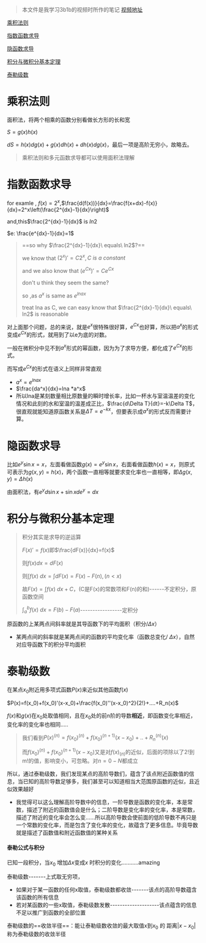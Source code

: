 > 本文件是我学习3b1b的视频时所作的笔记 [视频地址](https://www.bilibili.com/video/av24325548)

[乘积法则](#乘积法则)

[指数函数求导](#指数函数求导)

[隐函数求导](#隐函数求导)

[积分与微积分基本定理](#积分与微积分基本定理)

[泰勒级数](#泰勒级数)

# 乘积法则

面积法，将两个相乘的函数分别看做长方形的长和宽

$S=g(x)h(x)$

$d S=h(x)dg(x)+g(x)dh(x)+dh(x)dg(x)$，最后一项是高阶无穷小，故略去。 



> 乘积法则和多元函数求导都可以使用面积法理解

# 指数函数求导

for examle , $f(x)=2^x​$,$\frac{d(f(x))}{dx}=\frac{f(x+dx)-f(x)}{dx}=2^x\left(\frac{2^{dx}-1}{dx}\right)​$

and,this$\frac{2^{dx}-1}{dx}$ is $ln2$

$e: \frac{e^{dx}-1}{dx}=1$

> ==so why  $\frac{2^{dx}-1}{dx}\  equals\  ln2​$?==
>
> we know that $(2^x)'=C2^x,C\ is\ a \  constant$
>
> and we also know that $(e^{Cx})'=Ce^{Cx}$
>
> don't u think they seem the same?
>
> so ,as $a^x$ is same as $e^{lnax}$
>
> treat lna as C, we can easy know that $\frac{2^{dx}-1}{dx}\  equals\  ln2$ is reasonable

对上面那个问题，总的来说，就是$e^x​$很特殊很好算，$e^{Cx}​$也好算，所以把$a^x​$的形式变成$e^{Cx}​$的形式，就用到了以e为底的对数。

一般在微积分中见不到$a^x​$形式的幂函数，因为为了求导方便，都化成了$e^{Cx}​$的形式。

而写成$e^{Cx}$的形式在语义上同样非常直观

- $a^x = e^{lnax}$
- $\frac{da^x}{dx}=lna *a^x$
- 所以lna是某刻数量相比原数量的瞬时增长率，比如一杯水与室温温差的变化情况和此刻的水和室温的温差成正比，$\frac{d\Delta T}{dt}=-k\Delta T$，很直观就能知道原函数关系是$\Delta T=e^{-kx}$，但要表示成$a^x$的形式反而需要计算。



# 隐函数求导



比如$e^y\sin x=x$，左面看做函数$g(x)=e^y\sin x$，右面看做函数$h(x)=x$，则原式可表示为$g(x,y)=h(x)$，两个函数一直相等就要求变化率也一直相等，即$\Delta g(x,y)=\Delta h(x)$

由面积法，有$e^yd\sin x+\sin{x}de^y=dx$



# 积分与微积分基本定理

> 积分其实是求导的逆运算
>
> $F(x)'=f(x)$即$\frac{dF(x)}{dx}=f(x)$
>
> 则$f(x)dx=dF(x)$
>
> 则$\int f(x)\ dx=\int dF(x)=F(x)-F(n),(n<x)$
>
> 故$F(x)=\int f(x)\ dx+C$，(C是F(x)的常数项和F(n)的和)------不定积分，原函数空间
>
> $\int_{a}^{b} f(x)\ dx=F(b)-F(a)$-----------------定积分

原函数的上某两点间斜率就是其导函数下的平均面积（积分/$\Delta x$）

- 某两点间的斜率就是某两点间的函数的平均变化率（函数总变化/ $\Delta x$），自然对应导函数下的积分平均面积



# 泰勒级数

在某点$x_0​$附近用多项式函数$P(x)​$来近似其他函数$f(x) ​$

$P(x)=f(x_0)+f(x_0)'(x-x_0)+\frac{f(x_0)''(x-x_0)^2}{2!}+....+R_n(x)​$

$f(x)​$和$g(x)​$在$x_0​$处取值相同，且在$x_0​$处的前n阶的导数**相近**，即函数变化率相近，变化率的变化率也相同.....

> 我们看到$P(x)^{(n)}=f(x_0)^{(n)}+f(x_0)^{(n+1)}(x-x_0)+..+R_n^{(n)}(x)$
>
> 而$f(x_0)^{(n)}+f(x_0)^{(n+1)}(x-x_0)​$又是对$f(x)_{(n)}​$的近似，后面的项除以了2!到m!的值，影响变小，可忽略。对$n=0 -N​$都成立

所以，通过泰勒级数，我们发现某点的高阶导数们，蕴含了该点附近函数值的信息，当已知的高阶导数足够多，我们甚至可以知道相当大范围原函数的近似，且近似效果越好

- 我觉得可以这么理解高阶导数中的信息，一阶导数是函数的变化率，本是常数，描述了附近的函数值会是什么；二阶导数是变化率的变化率，本是常数，描述了附近的变化率会怎么变......所以高阶导数会使前面的低阶导数不再只是一个常数的变化率，而是包含了变化率的变化，故蕴含了更多信息。毕竟导数就是描述了函数值和附近函数值的某种关系

#### 泰勒公式与积分

已知一段积分，当$x_0$ 增加$\Delta x$变成$x$ 时积分的变化...........amazing



泰勒级数-------上式取无穷项，

- 如果对于某一函数的任何x取值，泰勒级数都收敛-------该点的高阶导数蕴含该函数的所有信息
- 若对某函数的一些x取值，泰勒级数发散--------------------该点蕴含的信息不足以推广到函数的全部位置

泰勒级数的==收敛半径==：能让泰勒级数收敛的最大取值x到$x_0$ 的 距离$|x-x_0|$称为泰勒级数的收敛半径
